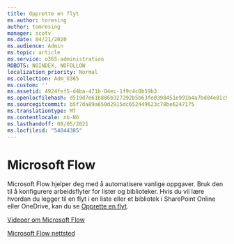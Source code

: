 ```yaml
---
title: Opprette en flyt
ms.author: toresing
author: tomresing
manager: scotv
ms.date: 04/21/2020
ms.audience: Admin
ms.topic: article
ms.service: o365-administration
ROBOTS: NOINDEX, NOFOLLOW
localization_priority: Normal
ms.collection: Adm_O365
ms.custom: ''
ms.assetid: 4924fef5-d4ba-471b-84ec-1f9c4c0b59b3
ms.openlocfilehash: d519d7e61b886b327292b5b63fe0398451e991b4a7bd84e81c9fac5cdb47fc0d
ms.sourcegitcommit: b5f7da89a650d2915dc652449623c78be6247175
ms.translationtype: MT
ms.contentlocale: nb-NO
ms.lasthandoff: 08/05/2021
ms.locfileid: "54044385"
---
```

# <a name="microsoft-flow"></a>Microsoft Flow

Microsoft Flow hjelper deg med å automatisere vanlige oppgaver. Bruk den til å konfigurere arbeidsflyter for lister og biblioteker. Hvis du vil lære hvordan du legger til en flyt i en liste eller et bibliotek i SharePoint Online eller OneDrive, kan du se [Opprette en flyt](https://go.microsoft.com/fwlink/?linkid=869408).
  
[Videoer om Microsoft Flow](https://go.microsoft.com/fwlink/?linkid=864641)
  
[Microsoft Flow nettsted](https://go.microsoft.com/fwlink/?linkid=864642)
  

